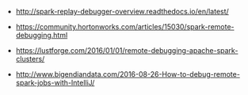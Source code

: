 * http://spark-replay-debugger-overview.readthedocs.io/en/latest/

* https://community.hortonworks.com/articles/15030/spark-remote-debugging.html

* https://lustforge.com/2016/01/01/remote-debugging-apache-spark-clusters/

* http://www.bigendiandata.com/2016-08-26-How-to-debug-remote-spark-jobs-with-IntelliJ/
